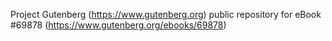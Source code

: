 Project Gutenberg (https://www.gutenberg.org) public repository for
eBook #69878 (https://www.gutenberg.org/ebooks/69878)
